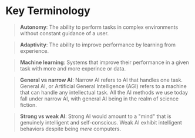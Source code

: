 
Key Terminology
===============

> **Autonomy**: The ability to perform tasks in complex environments without constant guidance of a user.

> **Adaptivity**: The ability to improve performance by learning from experience.

> **Machine learning**: Systems that improve their performance in a given task with more and more experince or data.

> **General vs narrow AI**: Narrow AI refers to AI that handles one task. General AI, or Artificial General Intelligence (AGI)
refers to a machine that can handle any intellectual task. All the AI methods we use today fall under narrow AI, with general AI being in the realm of science fiction.

> **Strong vs weak AI**: Strong AI would amount to a "mind" that is genuinely intelligent and self-conscious. Weak AI exhibit intelligent behaviors despite being *mere* computers.
